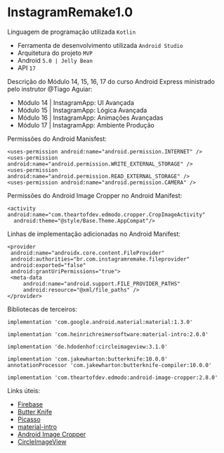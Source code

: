 # InstagramRemake1.0
 
Linguagem de programação utilizada ```Kotlin```
* Ferramenta de desenvolvimento utilizada ```Android Studio```
* Arquitetura do projeto ```MVP```
* Android ```5.0 | Jelly Bean```
* API ```17```

Descrição do Módulo 14, 15, 16, 17 do curso Android Express ministrado pelo instrutor @Tiago Aguiar:
* Módulo 14 | InstagramApp: UI Avançada
* Módulo 15 | InstagramApp: Lógica Avançada
* Módulo 16 | InstagramApp: Animações Avançadas
* Módulo 17 | InstagramApp: Ambiente Produção

Permissões do Android Manisfest:
 ```
 <uses-permission android:name="android.permission.INTERNET" />
 <uses-permission android:name="android.permission.WRITE_EXTERNAL_STORAGE" />
 <uses-permission android:name="android.permission.READ_EXTERNAL_STORAGE" />
 <uses-permission android:name="android.permission.CAMERA" />
 ```
 
 Permissões do Android Image Cropper no Android Manifest:
 
```
<activity android:name="com.theartofdev.edmodo.cropper.CropImageActivity"
  android:theme="@style/Base.Theme.AppCompat"/>
```
 
 Linhas de implementação adicionadas no Android Manifest:
 ```
 <provider
  android:name="androidx.core.content.FileProvider"
  android:authorities="br.com.instagramremake.fileprovider"
  android:exported="false"
  android:grantUriPermissions="true">
  <meta-data
      android:name="android.support.FILE_PROVIDER_PATHS"
      android:resource="@xml/file_paths" />
</provider>
 ```
 
Bibliotecas de terceiros:

```
implementation 'com.google.android.material:material:1.3.0'

implementation 'com.heinrichreimersoftware:material-intro:2.0.0'

implementation 'de.hdodenhof:circleimageview:3.1.0'

implementation 'com.jakewharton:butterknife:10.0.0'
annotationProcessor 'com.jakewharton:butterknife-compiler:10.0.0'

implementation 'com.theartofdev.edmodo:android-image-cropper:2.8.0'
```

 Links úteis:
 * [Firebase](https://firebase.google.com/)
 * [Butter Knife](https://github.com/JakeWharton/butterknife)
 * [Picasso](https://github.com/square/picasso)
 * [material-intro](https://github.com/heinrichreimer/material-intro)
 * [Android Image Cropper](https://github.com/ArthurHub/Android-Image-Cropper)
 * [CircleImageView](https://github.com/hdodenhof/CircleImageView)

